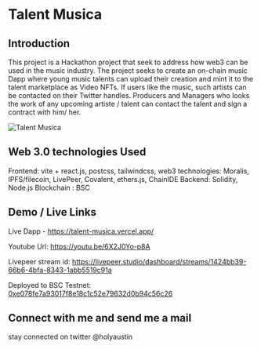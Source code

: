 # Talent Musica 

## Introduction
This project is a Hackathon project that seek to address how web3 can be used in the music industry. The project seeks to create an on-chain music Dapp where young music talents can upload their creation and mint it to the talent marketplace as Video NFTs. If users like the music, such artists can be contacted on their Twitter handles. Producers and Managers who looks the work of any upcoming artiste / talent can contact the talent and sign a contract with him/ her.

![Talent Musica](https://bafybeibuagnt726vfndkbbwwiingiy45ivmmspoh4omq5gvut5tuyteyki.ipfs.nftstorage.link/)

## Web 3.0 technologies Used

Frontend: vite + react.js, postcss, tailwindcss, 
web3 technologies: Moralis, IPFS/filecoin, LivePeer, Covalent, ethers.js, ChainIDE
Backend: Solidity, Node.js
Blockchain : BSC
 
## Demo / Live Links
Live Dapp - https://talent-musica.vercel.app/

Youtube Url: https://youtu.be/6X2J0Yo-p8A

Livepeer stream id: https://livepeer.studio/dashboard/streams/1424bb39-66b6-4bfa-8343-1abb5519c91a

Deployed to BSC Testnet: [0xe078fe7a93017f8e18c1c52e79632d0b94c56c26](https://testnet.bscscan.com/address/0xe078fe7a93017f8e18c1c52e79632d0b94c56c26)


## Connect with me and send me a mail

stay connected on twitter @holyaustin
